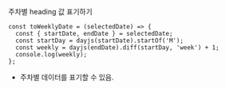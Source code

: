 주차별 heading 값 표기하기

```TSX
const toWeeklyDate = (selectedDate) => {
  const { startDate, endDate } = selectedDate;
  const startDay = dayjs(startDate).startOf('M');
  const weekly = dayjs(endDate).diff(startDay, 'week') + 1;
  console.log(weekly);
};
```

- 주차별 데이터를 표기할 수 있음.
